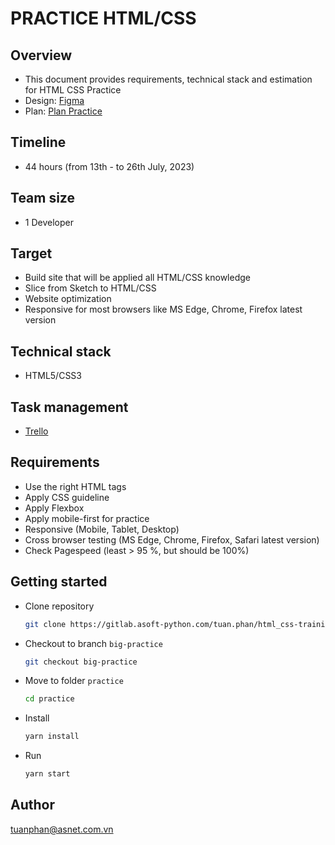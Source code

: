 # PRACTICE HTML/CSS

## Overview

- This document provides requirements, technical stack and estimation for HTML CSS Practice
- Design: [Figma](https://www.figma.com/file/MajPfODplnc2hoXTPH9mm8/Holfmann---UI?node-id=0%3A1&mode=dev)
- Plan: [Plan Practice](https://docs.google.com/document/d/1mn4fvF1Z5rkj1tymqfulDPIaghHGISG2VFPi0AbCzpM/edit?usp=sharing)

## Timeline

- 44 hours (from 13th - to 26th July, 2023)

## Team size

- 1 Developer

## Target

- Build site that will be applied all HTML/CSS knowledge
- Slice from Sketch to HTML/CSS
- Website optimization
- Responsive for most browsers like MS Edge, Chrome, Firefox latest version

## Technical stack

- HTML5/CSS3

## Task management

- [Trello](https://trello.com/b/v7cVMODy/html-css-training)

## Requirements

- Use the right HTML tags
- Apply CSS guideline
- Apply Flexbox
- Apply mobile-first for practice
- Responsive (Mobile, Tablet, Desktop)
- Cross browser testing (MS Edge, Chrome, Firefox, Safari latest version)
- Check Pagespeed (least > 95 %, but should be 100%)

## Getting started

- Clone repository

  ```bash
  git clone https://gitlab.asoft-python.com/tuan.phan/html_css-training.git
  ```

- Checkout to branch `big-practice`

  ```bash
  git checkout big-practice
  ```

- Move to folder `practice`

  ```bash
  cd practice
  ```

- Install

  ```bash
  yarn install
  ```

- Run

  ```bash
  yarn start
  ```

## Author

[tuanphan@asnet.com.vn](tuanphan@asnet.com.vn)
